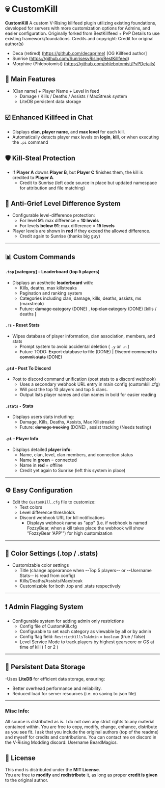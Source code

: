 # 💀 CustomKill

**CustomKill** A custom V-Rising killfeed plugin utilizing existing foundations, developed for servers with more customization options for Admins, and easier configuration.
Originally forked from BestKillfeed + PvP Details to use existing framework/foundations.
Credits and copyright: 
Credit for original author(s)
- Deca (retired) (https://github.com/decaprime) [OG Killfeed author]
- Sunrise (https://github.com/SunrisesvRising/BestKillfeed)
- Morphine (Phlebotomist) (https://github.com/phlebotomist/PvPDetails)

## 🔧 Main Features
- [Clan name] + Player Name + Level in feed
  - Damage / Kills / Deaths / Assists / MaxStreak system
  - LiteDB persistent data storage

## ☑️ Enhanced Killfeed in Chat
- Displays **clan**, **player name**, and **max level** for each kill.
- Automatically detects player max levels on **login**, **kill**, or when executing the `.pi` command


## 🛡️ Kill-Steal Protection 
- If **Player A** downs **Player B**, but **Player C** finishes them, the kill is credited to **Player A**.
  - Credit to Sunrise (left code source in place but updated namespace for attribution and file matching)

## 🚫 Anti-Grief Level Difference System
- Configurable level-difference protection:
  - For level **91**: max difference = **10 levels**
  - For levels **below 91**: max difference = **15 levels**
- Player levels are shown in **red** if they exceed the allowed difference.
  - Credit again to Sunrise (thanks big guy)

---

## 📊 Custom Commands

#### `.top` [category] – Leaderboard (top 5 players)
- Displays an aesthetic **leaderboard** with:
  - Kills, deaths, max killstreaks
  - Pagination and ranking system
  - Categories including clan, damage, kills, deaths, assists, ms (maxstreak)
  - Future: ~~damage category~~ (DONE) , ~~top clan category~~ (DONE) [kills / deaths ]

#### `.rs` - Reset Stats
- Wipes database of player information, clan association, members, and stats
  - Prompt system to avoid accidental deletion ( `.y` or `.n` )
  - Future TODO: ~~Export database to file~~ (DONE) | ~~Discord command to commit stats~~ (DONE)

#### `.ptd` - Post To Discord
- Post to discord command unification (post stats to a discord webhook)
  - Uses a secondary webhook URL entry in main config (customkill.cfg)
  - Will post the top 10 players and top 5 clans.
  - Output lists player names and clan names in bold for easier reading
 
#### `.stats` - Stats
- Displays users stats including:
  - Damage, Kills, Deaths, Assists, Max Killstreakd
  - Future: ~~damage tracking~~ (DONE) , assist tracking (Needs testing)

#### `.pi` – Player Info
- Displays detailed **player info**:
  - Name, clan, level, clan members, and connection status
  - Name in **green** = connected  
  - Name in **red** = offline
  - Credit yet again to Sunrise (left this system in place)
---

## ⚙️ Easy Configuration
- Edit the `CustomKill.cfg` file to customize:
  - Text colors
  - Level difference thresholds
  - Discord webhook URL for kill notifications
    - Displays webhook name as "app" (i.e. if webhook is named FozzyBear, when a kill takes place the webhook will show "FozzyBear 'APP'") for high customization

---

## 🎨 Color Settings (.top / .stats)
- Customizable color settings
  - Title (change appearance when --Top 5 players-- or --Username Stats-- is read from config)
  - Kills/Deaths/Assists/Maxstreak
  - Customizable for both .top and .stats respectively

---

## ❗ Admin Flagging System
- Configurable system for adding admin only restrictions
  - Config file of CustomKill.cfg
  - Configurable to set each category as viewable by all or by admin
  - Config flag field: `RestrictKillsToAdmin` = `boolean` (true / false)
  - Level Service Mode to track players by highest gearscore or GS at time of kill ( 1 or 2 )

---

## 💾 Persistent Data Storage
-Uses **LiteDB** for efficient data storage, ensuring:
  - Better overhead performance and reliability.
  - Reduced load for server resources (i.e. no saving to json file)

---

### Misc Info:
All source is distributed as is. I do not own any strict rights to any material contained within.
You are free to copy, modify, change, enhance, distribute as you see fit.
I ask that you include the original authors (top of the readme) and myself for credits and contributions.
You can contact me on discord in the V-Rising Modding discord. Username BeardMagics.

## 📝 License

This mod is distributed under the **MIT License**.  
You are free to **modify** and **redistribute** it, as long as proper **credit is given** to the original author.
